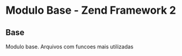 <h1>Modulo Base - Zend Framework 2</h1>

<h2>Base</h2>

<p>
Modulo base. Arquivos com funcoes mais utilizadas
</p>